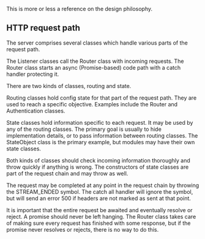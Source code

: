 
This is more or less a reference on the design philosophy.

## HTTP request path

The server comprises several classes which handle various parts of the request path. 

The Listener classes call the Router class with incoming requests. The Router class starts an async (Promise-based) code path with a catch handler protecting it.

There are two kinds of classes, routing and state.

Routing classes hold config state for that part of the request path. They are used to reach a specific objective. Examples include the Router and Authentication classes.

State classes hold information specific to each request. It may be used by any of the routing classes. The primary goal is usually to hide implementation details, or to pass information between routing classes. The StateObject class is the primary example, but modules may have their own state classes. 

Both kinds of classes should check incoming information thoroughly and throw quickly if anything is wrong. The constructors of state classes are part of the request chain and may throw as well. 

The request may be completed at any point in the request chain by throwing the STREAM_ENDED symbol. The catch all handler will ignore the symbol, but will send an error 500 if headers are not marked as sent at that point. 

It is important that the entire request be awaited and eventually resolve or reject. A promise should never be left hanging. The Router class takes care of making sure every request has finished with some response, but if the promise never resolves or rejects, there is no way to do this. 
